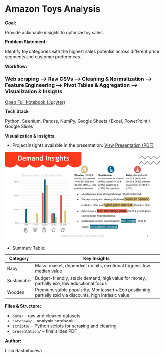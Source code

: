 # Amazon Toys Analysis  
  
**Goal:**  
  
Provide actionable insights to optimize toy sales.  

**Problem Statement:**    
  
Identify toy categories with the highest sales potential across different price segments and customer preferences.
  
**Workflow:**  
  
### Web scraping **-->** Raw CSVs **-->** Cleaning & Normalization **-->** Feature Engineering **-->** Pivot Tables & Aggregation **-->** Visualization & Insights  
[Open Full Notebook (Jupyter)](notebook/amazon_toy_market_analysis.ipynb)
  
**Tech Stack:**  
  
Python, Selenium, Pandas, NumPy, Google Sheets / Excel, PowerPoint / Google Slides  

**Visualization & Insights**  

- Project insights available in the presentation: [View Presentation (PDF)](presentation/Amazon_toy_analysis_2025.pdf)  

![Project Slide](presentation/Amazon_toy_analysis_2025.png)  

- Summary Table: 
  
| Category    | Key Insights                                                                 |
|------------|-----------------------------------------------------------------------------|
| Baby       | Mass-market, dependent on hits, emotional triggers, low median value        |
| Sustainable| Budget-friendly, stable demand, high value for money, partially eco, low educational focus |
| Wooden     | Premium, stable popularity, Montessori + Eco positioning, partially sold via discounts, high intrinsic value |  
  
**Files & Structure:**  
  
- `data/` – raw and cleaned datasets  
- `notebook/` – analysis notebook  
- `scripts/` – Python scripts for scraping and cleaning  
- `presentation/` – final slides PDF  
  
**Author:**  
  
Liliia Rastorhuieva

